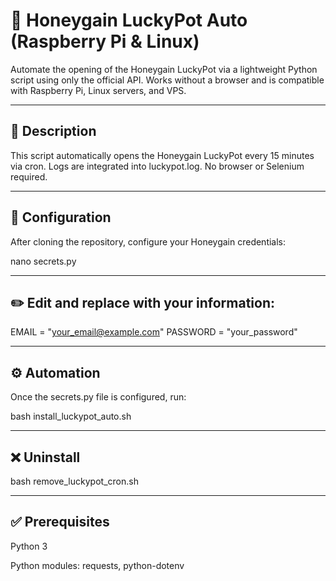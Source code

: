 # 🍯 Honeygain LuckyPot Auto (Raspberry Pi & Linux)
Automate the opening of the Honeygain LuckyPot via a lightweight Python script using only the official API. Works without a browser and is compatible with Raspberry Pi, Linux servers, and VPS.

---------------------------------------

## 🚀 Description
This script automatically opens the Honeygain LuckyPot every 15 minutes via cron. Logs are integrated into luckypot.log. No browser or Selenium required.

---------------------------------------

## 🔧 Configuration
After cloning the repository, configure your Honeygain credentials:

nano secrets.py

--------------------------------------

## ✏️ Edit and replace with your information:

EMAIL = "your_email@example.com"
PASSWORD = "your_password"

--------------------------------------

## ⚙️ Automation
Once the secrets.py file is configured, run:

bash install_luckypot_auto.sh

--------------------------------------

## ❌ Uninstall
bash remove_luckypot_cron.sh

--------------------------------------

## ✅ Prerequisites
Python 3

Python modules: requests, python-dotenv
